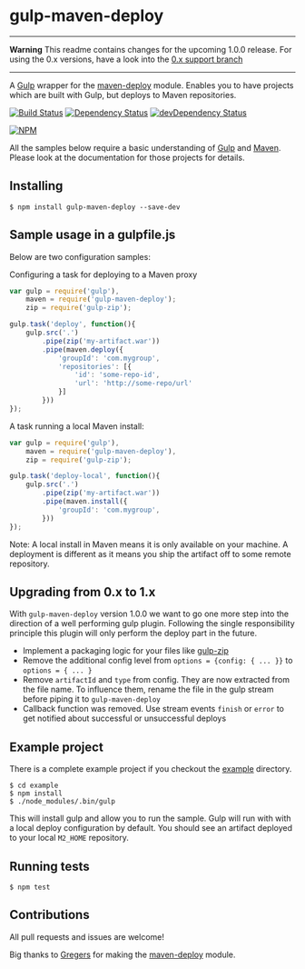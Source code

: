 gulp-maven-deploy
=================

***
**Warning** This readme contains changes for the upcoming 1.0.0 release. For using the 0.x versions, have a look into the [0.x support branch](https://github.com/micha149/gulp-maven-deploy/tree/support/0.x)
***

A [Gulp](//gulpjs.com/) wrapper for the [maven-deploy](https://www.npmjs.org/package/maven-deploy) module. Enables you to have projects which are built with Gulp, but deploys to Maven repositories.

[![Build Status](https://travis-ci.org/micha149/gulp-maven-deploy.svg?branch=master)](https://travis-ci.org/micha149/gulp-maven-deploy)
[![Dependency Status](https://david-dm.org/micha149/gulp-maven-deploy.svg)](https://david-dm.org/micha149/gulp-maven-deploy)
[![devDependency Status](https://david-dm.org/micha149/gulp-maven-deploy/dev-status.svg)](https://david-dm.org/micha149/gulp-maven-deploy#info=devDependencies)

[![NPM](https://nodei.co/npm/gulp-maven-deploy.png?stars=true&downloads=true)](https://npmjs.org/package/gulp-maven-deploy)

All the samples below require a basic understanding of [Gulp](//gulpjs.com/) and [Maven](http://maven.apache.org/). Please look at the documentation for those projects for details.

## Installing

    $ npm install gulp-maven-deploy --save-dev

## Sample usage in a gulpfile.js

Below are two configuration samples:

Configuring a task for deploying to a Maven proxy

```javascript
var gulp = require('gulp'),
    maven = require('gulp-maven-deploy');
    zip = require('gulp-zip');

gulp.task('deploy', function(){
    gulp.src('.')
        .pipe(zip('my-artifact.war'))
        .pipe(maven.deploy({
            'groupId': 'com.mygroup',
            'repositories': [{
                'id': 'some-repo-id',
                'url': 'http://some-repo/url'
            }]
        }))
});
```

A task running a local Maven install:

```javascript
var gulp = require('gulp'),
    maven = require('gulp-maven-deploy'),
    zip = require('gulp-zip');

gulp.task('deploy-local', function(){
    gulp.src('.')
        .pipe(zip('my-artifact.war'))
        .pipe(maven.install({
            'groupId': 'com.mygroup',
        }))
});
```

Note: A local install in Maven means it is only available on your machine. A deployment is different as it means you ship the artifact off to some remote repository.

## Upgrading from 0.x to 1.x

With `gulp-maven-deploy` version 1.0.0 we want to go one more step into the
direction of a well performing gulp plugin. Following the single responsibility
principle this plugin will only perform the deploy part in the future.

- Implement a packaging logic for your files like [gulp-zip](https://github.com/sindresorhus/gulp-zip)
- Remove the additional config level from `options = {config: { ... }}` to `options = { ... }`
- Remove `artifactId` and `type` from config. They are now extracted from the file name. To influence
them, rename the file in the gulp stream before piping it to `gulp-maven-deploy`
- Callback function was removed. Use stream events `finish` or `error` to get notified about successful or unsuccessful deploys

## Example project

There is a complete example project if you checkout the [example](./example) directory.

    $ cd example
    $ npm install
    $ ./node_modules/.bin/gulp

This will install gulp and allow you to run the sample. Gulp will run with with a local deploy configuration
by default. You should see an artifact deployed to your local `M2_HOME` repository.

## Running tests

    $ npm test

## Contributions

All pull requests and issues are welcome!

Big thanks to [Gregers](https://github.com/gregersrygg) for making the [maven-deploy](https://www.npmjs.org/package/maven-deploy) module.
